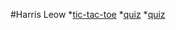 #Harris Leow
*[tic-tac-toe](http://harrislyg.github.io/tic-tac-toe/)
*[quiz](http://harrislyg.github.io/quiz/)
*[quiz](http://harrislyg.github.io/super-mario/)
